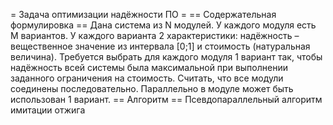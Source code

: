 
= Задача оптимизации надёжности ПО = 
== Содержательная формулировка == 
Дана система из N модулей. У каждого модуля есть M вариантов. У каждого варианта 2 характеристики: надёжность – вещественное значение из интервала [0;1] и стоимость (натуральная величина). Требуется выбрать для каждого модуля 1 вариант так, чтобы надёжность всей системы была максимальной при выполнении заданного ограничения на стоимость. Считать, что все модули соединены последовательно. Параллельно в модуле может быть использован 1 вариант.
== Алгоритм == Псевдопараллельный алгоритм имитации отжига
